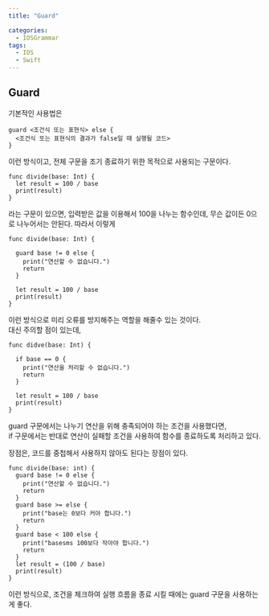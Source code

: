 ```yaml
---
title: "Guard"

categories:
  - IOSGrammar
tags:
  - IOS
  - Swift
---
```


## Guard  

기본적인 사용법은  

~~~
guard <조건식 또는 표현식> else {
  <조건식 또는 표현식의 결과가 false일 때 실행될 코드>
}
~~~
  
이런 방식이고, 전체 구문을 조기 종료하기 위한 목적으로 사용되는 구문이다.  

~~~
func divide(base: Int) {
  let result = 100 / base
  print(result)
}
~~~  
라는 구문이 있으면, 입력받은 값을 이용해서 100을 나누는 함수인데, 무슨 값이든 0으로 나누어서는 안된다.
따라서 이렇게

~~~
func divide(base: Int) {
  
  guard base != 0 else {
    print("연산할 수 없습니다.")
    return
  }

  let result = 100 / base
  print(result)
}
~~~
이런 방식으로 미리 오류를 방지해주는 역할을 해줄수 있는 것이다.  
대신 주의할 점이 있는데,

~~~
func didve(base: Int) {

  if base == 0 {
    print("연산을 처리할 수 없습니다.")
    return
  }

  let result = 100 / base
  print(result)
}
~~~  
guard 구문에서는 나누기 연산을 위해 충족되어야 하는 조건을 사용했다면,  
if 구문에서는 반대로 연산이 실패할 조건을 사용하여 함수를 종료하도록 처리하고 있다.  

장점은, 코드를 중첩해서 사용하지 않아도 된다는 장점이 있다.  

~~~
func divide(base: int) {
  guard base != 0 else {
    print("연산할 수 없습니다.")
    return
  }
  guard base >= else {
    print("base는 0보다 커야 합니다.")
    return
  }
  guard base < 100 else {
    print("basesms 100보다 작아야 합니다.")
    return
  }
  let result = (100 / base)
  print(result)
}
~~~

이런 방식으로, 조건을 체크하여 실행 흐름을 종료 시킬 때에는 guard 구문을 사용하는게 좋다.
